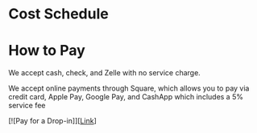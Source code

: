 # Cost Schedule

# How to Pay
We accept cash, check, and Zelle with no service charge.

We accept online payments through Square, which allows you to pay via credit card, Apple Pay, Google Pay, and CashApp which includes a 5% service fee

[![Pay for a Drop-in]][[Link](https://square.link/u/Ru9RugPL)]
